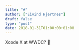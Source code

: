 ```yaml
---
title: "#"
author: ["Eivind Hjertnes"]
draft: false
type: "post"
date: 2018-01-31T01:00:00+01:00
---
```


Xcode X at WWDC? 🤔
